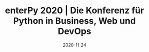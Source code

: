 ﻿---
title: enterPy 2020 | Die Konferenz für Python in Business, Web und DevOps 
date: 2020-11-24
location: Print Media Academy, Heidelberg
link: https://www.enterpy.de/
type: conference
---
